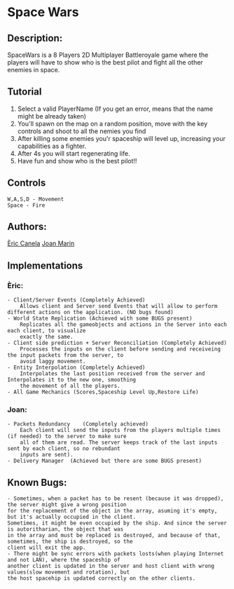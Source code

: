 # Space Wars
## Description:
SpaceWars is a 8 Players 2D Multiplayer Battleroyale game where the players will have to show who is the best pilot and fight all the other enemies in space.

## Tutorial
 1. Select a valid PlayerName (If you get an error, means that the name might be already taken)
 2. You'll spawn on the map on a random position, move with the key controls and shoot to all the nemies you find
 3. After killing some enemies you'r spaceship will level up, increasing your capabilities as a fighter.
 4. After 4s you will start regenerating life.
 5. Have fun and show who is the best pilot!! 
 
## Controls 
 	W,A,S,D - Movement
 	Space - Fire

## Authors: 
[Èric Canela](https://github.com/knela96) 
[Joan Marin](https://github.com/X0KA)

## Implementations
### Èric:
	- Client/Server Events (Completely Achieved)
		Allows client and Server send Events that will allow to perform different actions on the application. (NO bugs found)
	- World State Replication (Achieved with some BUGS present)
		Replicates all the gameobjects and actions in the Server into each each client, to visualize 
		exactly the same.
	- Client side prediction + Server Reconciliation (Completely Achieved)
		Processes the inputs on the client before sending and receiveing the input packets from the server, to 
		avoid laggy movement.
	- Entity Interpolation (Completely Achieved)
		Interpolates the last position received from the server and Interpolates it to the new one, smoothing 
		the movement of all the players.
	- All Game Mechanics (Scores,Spaceship Level Up,Restore Life)

### Joan:
	- Packets Redundancy 	(Completely achieved)
		Each client will send the inputs from the players multiple times (if needed) to the server to make sure 
		all of them are read. The server keeps track of the last inputs sent by each client, so no rebundant 
		inputs are sent).
	- Delivery Manager 	(Achieved but there are some BUGS present)
		
		
	
## Known Bugs:
	- Sometimes, when a packet has to be resent (because it was dropped), the server might give a wrong position 
	for the replacement of the object in the array, asuming it's empty, but it's actually occupied in the client. 
	Sometimes, it might be even occupied by the ship. And since the server is autoritharian, the object that was 
	in the array and must be replaced is destroyed, and because of that, sometimes, the ship is destroyed, so the 
	client will exit the app.
	- There might be sync errors with packets losts(when playing Internet and not LAN), where the spaceship of 
	another client is updated in the server and host client with wrong values(slow movement and rotation), but 
	the host spacehip is updated correctly on the other clients. 
